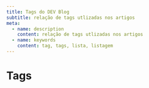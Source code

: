 ```yaml
---
title: Tags do DEV Blog
subtitle: relação de tags utlizadas nos artigos
meta:
  - name: description
    content: relação de tags utlizadas nos artigos
  - name: keywords
    content: tag, tags, lista, listagem
---
```


# Tags

<TagList />

